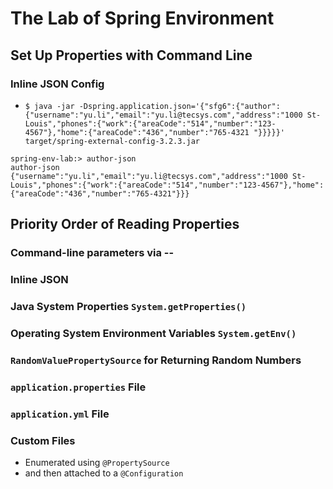 # The Lab of Spring Environment

## Set Up Properties with Command Line
### Inline JSON Config
- ` $ java -jar -Dspring.application.json='{"sfg6":{"author": {"username":"yu.li","email":"yu.li@tecsys.com","address":"1000 St-Louis","phones":{"work":{"areaCode":"514","number":"123-4567"},"home":{"areaCode":"436","number":"765-4321
  "}}}}}' target/spring-external-config-3.2.3.jar `

``` 
spring-env-lab:> author-json
author-json
{"username":"yu.li","email":"yu.li@tecsys.com","address":"1000 St-Louis","phones":{"work":{"areaCode":"514","number":"123-4567"},"home":{"areaCode":"436","number":"765-4321"}}}
```

## Priority Order of Reading Properties

### Command-line parameters via --

### Inline JSON

### Java System Properties ` System.getProperties() `

### Operating System Environment Variables ` System.getEnv() `

### ` RandomValuePropertySource ` for Returning Random Numbers

### ` application.properties ` File 

### ` application.yml ` File

### Custom Files 
- Enumerated using ` @PropertySource ` 
- and then attached to a ` @Configuration `

